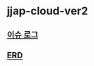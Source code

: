 # jjap-cloud-ver2
## [이슈 로그](https://maize-filament-69f.notion.site/Issue-Logs-2260ad45a87780df8bd3d180bcf04a12)

## [ERD](https://www.erdcloud.com/d/9Jkbyc2hKhwpnKJKf)
